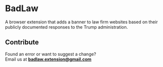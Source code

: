 # BadLaw

A browser extension that adds a banner to law firm websites based on their publicly documented responses to the Trump administration.

## Contribute

Found an error or want to suggest a change?  
Email us at **badlaw.extension@gmail.com**
